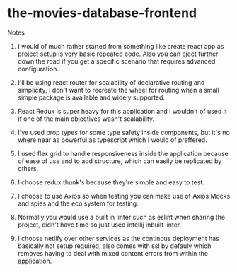 # the-movies-database-frontend

Notes

1) I would of much rather started from something like create react app as project setup is very basic repeated code. Also you can eject further down the road if you get a specific scenario that requires advanced configuration.

2) I'll be using react router for scalability of declarative routing and simplicity, I don't want to recreate the wheel for routing when a small simple package is available and widely supported.

3) React Redux is super heavy for this application and I wouldn't of used it if one of the main objectives wasn't scalability.

4) I've used prop types for some type safety inside components, but it's no where near as powerful as typescript which I would of preffered.

5) I used flex grid to handle responsiveness inside the application because of ease of use and to add structure, which can easily be replicated by others.

6) I choose redux thunk's because they're simple and easy to test.

7) I choose to use Axios so when testing you can make use of Axios Mocks and spies and the eco system for testing.

8) Normally you would use a built in linter such as eslint when sharing the project, didn't have time so just used intellij inbuilt linter.

9) I choose netlify over other services as the continous deployment has basically not setup required, also comes with ssl by defauly which removes having to deal with mixed content errors from within the application.
